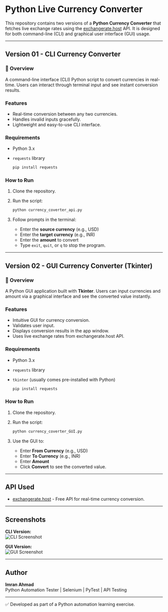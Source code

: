 # Python Live Currency Converter

This repository contains two versions of a **Python Currency Converter** that fetches live exchange rates using the [exchangerate.host](https://exchangerate.host/) API. It is designed for both command-line (CLI) and graphical user interface (GUI) usage.

---

## Version 01 - CLI Currency Converter

### 📌 Overview
A command-line interface (CLI) Python script to convert currencies in real-time. Users can interact through terminal input and see instant conversion results.

### Features
- Real-time conversion between any two currencies.
- Handles invalid inputs gracefully.
- Lightweight and easy-to-use CLI interface.

### Requirements
- Python 3.x
- `requests` library

   ```bash
   pip install requests
   ```

### How to Run
1. Clone the repository.
2. Run the script:

   ```bash
   python currency_coverter_api.py
   ```

3. Follow prompts in the terminal:
   - Enter the **source currency** (e.g., USD)
   - Enter the **target currency** (e.g., INR)
   - Enter the **amount** to convert
   - Type `exit`, `quit`, or `q` to stop the program.

---

## Version 02 - GUI Currency Converter (Tkinter)

### 📌 Overview
A Python GUI application built with **Tkinter**. Users can input currencies and amount via a graphical interface and see the converted value instantly.

### Features
- Intuitive GUI for currency conversion.
- Validates user input.
- Displays conversion results in the app window.
- Uses live exchange rates from exchangerate.host API.


### Requirements
- Python 3.x
- `requests` library
- `tkinter` (usually comes pre-installed with Python)

   ```bash
   pip install requests
   ```

### How to Run
1. Clone the repository.
2. Run the script:

   ```bash
   python currency_coverter_GUI.py
   ```

3. Use the GUI to:
   - Enter **From Currency** (e.g., USD)
   - Enter **To Currency** (e.g., INR)
   - Enter **Amount**
   - Click **Convert** to see the converted value.

---

## API Used
- [exchangerate.host](https://exchangerate.host/) - Free API for real-time currency conversion.

---

## Screenshots

**CLI Version:**  
![CLI Screenshot](https://github.com/imranc07/python-live-currency-converter/blob/main/Version_01/cli_screenshot.png)

**GUI Version:**  
![GUI Screenshot](https://github.com/imranc07/python-live-currency-converter/blob/main/Version_02/gui-screenshot.png)

---

## Author
**Imran Ahmad**  
Python Automation Tester | Selenium | PyTest | API Testing  

---

✅ Developed as part of a Python automation learning exercise.

